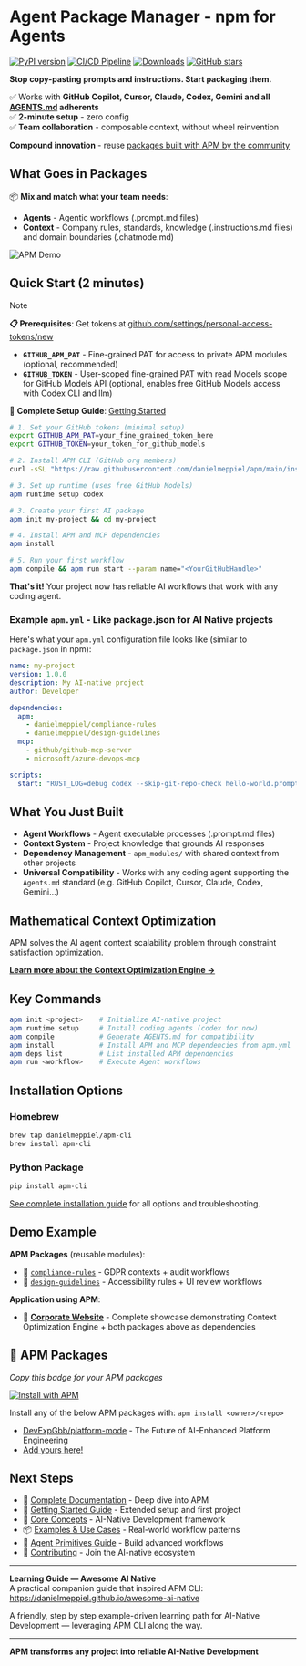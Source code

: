 # Agent Package Manager - npm for Agents

[![PyPI version](https://badge.fury.io/py/apm-cli.svg)](https://badge.fury.io/py/apm-cli)
[![CI/CD Pipeline](https://github.com/danielmeppiel/apm/actions/workflows/build-release.yml/badge.svg)](https://github.com/danielmeppiel/apm/actions/workflows/build-release.yml)
[![Downloads](https://img.shields.io/pypi/dm/apm-cli.svg)](https://pypi.org/project/apm-cli/)
[![GitHub stars](https://img.shields.io/github/stars/danielmeppiel/apm.svg?style=social&label=Star)](https://github.com/danielmeppiel/apm/stargazers)

**Stop copy-pasting prompts and instructions. Start packaging them.**

✅ Works with **GitHub Copilot, Cursor, Claude, Codex, Gemini and all [AGENTS.md](https://agents.md) adherents**  
✅ **2-minute setup** - zero config  
✅ **Team collaboration** - composable context, without wheel reinvention

**Compound innovation** - reuse [packages built with APM by the community](#built-with-apm)

## What Goes in Packages

📦 **Mix and match what your team needs**:

- **Agents** - Agentic workflows (.prompt.md files)
- **Context** - Company rules, standards, knowledge (.instructions.md files) and domain boundaries (.chatmode.md)

![APM Demo](docs/apm-demo.gif)

## Quick Start (2 minutes)

> [!NOTE] 
> **📋 Prerequisites**: Get tokens at [github.com/settings/personal-access-tokens/new](https://github.com/settings/personal-access-tokens/new)  
> - **`GITHUB_APM_PAT`** - Fine-grained PAT for access to private APM modules (optional, recommended)  
> - **`GITHUB_TOKEN`** - User-scoped fine-grained PAT with read Models scope for GitHub Models API (optional, enables free GitHub Models access with Codex CLI and llm)
>
> 📖 **Complete Setup Guide**: [Getting Started](docs/getting-started.md)

```bash
# 1. Set your GitHub tokens (minimal setup)
export GITHUB_APM_PAT=your_fine_grained_token_here
export GITHUB_TOKEN=your_token_for_github_models

# 2. Install APM CLI (GitHub org members)
curl -sSL "https://raw.githubusercontent.com/danielmeppiel/apm/main/install.sh" | sh

# 3. Set up runtime (uses free GitHub Models)
apm runtime setup codex

# 3. Create your first AI package
apm init my-project && cd my-project

# 4. Install APM and MCP dependencies
apm install

# 5. Run your first workflow
apm compile && apm run start --param name="<YourGitHubHandle>"
```

**That's it!** Your project now has reliable AI workflows that work with any coding agent.

### Example `apm.yml` - Like package.json for AI Native projects

Here's what your `apm.yml` configuration file looks like (similar to `package.json` in npm):

```yaml
name: my-project
version: 1.0.0
description: My AI-native project
author: Developer

dependencies:
  apm:
    - danielmeppiel/compliance-rules
    - danielmeppiel/design-guidelines
  mcp:
    - github/github-mcp-server
    - microsoft/azure-devops-mcp

scripts:
  start: "RUST_LOG=debug codex --skip-git-repo-check hello-world.prompt.md"
```

## What You Just Built

- **Agent Workflows** - Agent executable processes (.prompt.md files)
- **Context System** - Project knowledge that grounds AI responses
- **Dependency Management** - `apm_modules/` with shared context from other projects  
- **Universal Compatibility** - Works with any coding agent supporting the `Agents.md` standard (e.g. GitHub Copilot, Cursor, Claude, Codex, Gemini...)

## Mathematical Context Optimization

APM solves the AI agent context scalability problem through constraint satisfaction optimization.

**[Learn more about the Context Optimization Engine →](docs/compilation.md)**

## Key Commands

```bash
apm init <project>    # Initialize AI-native project
apm runtime setup     # Install coding agents (codex for now)
apm compile           # Generate AGENTS.md for compatibility  
apm install           # Install APM and MCP dependencies from apm.yml
apm deps list         # List installed APM dependencies
apm run <workflow>    # Execute Agent workflows
```

## Installation Options

### Homebrew
```bash
brew tap danielmeppiel/apm-cli
brew install apm-cli
```

### Python Package
```bash
pip install apm-cli
```

[See complete installation guide](docs/getting-started.md) for all options and troubleshooting.

## Demo Example

**APM Packages** (reusable modules):
- 🏢 [`compliance-rules`](https://github.com/danielmeppiel/compliance-rules) - GDPR contexts + audit workflows  
- 👤 [`design-guidelines`](https://github.com/danielmeppiel/design-guidelines) - Accessibility rules + UI review workflows

**Application using APM**:
- 🚀 **[Corporate Website](https://github.com/danielmeppiel/corporate-website)** - Complete showcase demonstrating Context Optimization Engine + both packages above as dependencies

## 🌟 APM Packages
*Copy this badge for your APM packages* 

[![Install with APM](https://img.shields.io/badge/📦_Install_with-APM-blue?style=flat-square)](https://github.com/danielmeppiel/apm#-apm-packages) 

Install any of the below APM packages with: `apm install <owner>/<repo>`

- [DevExpGbb/platform-mode](https://github.com/DevExpGbb/platform-mode) - The Future of AI-Enhanced Platform Engineering
- [Add yours here!](https://github.com/danielmeppiel/apm/discussions/new)

## Next Steps

- 📖 [Complete Documentation](docs/README.md) - Deep dive into APM
- 🚀 [Getting Started Guide](docs/getting-started.md) - Extended setup and first project
- 🧠 [Core Concepts](docs/concepts.md) - AI-Native Development framework  
- 📦 [Examples & Use Cases](docs/examples.md) - Real-world workflow patterns
- 🔧 [Agent Primitives Guide](docs/primitives.md) - Build advanced workflows
- 🤝 [Contributing](CONTRIBUTING.md) - Join the AI-native ecosystem

---

**Learning Guide — Awesome AI Native**  
A practical companion guide that inspired APM CLI: <https://danielmeppiel.github.io/awesome-ai-native>

A friendly, step by step example-driven learning path for AI-Native Development — leveraging APM CLI along the way.

---

**APM transforms any project into reliable AI-Native Development**
